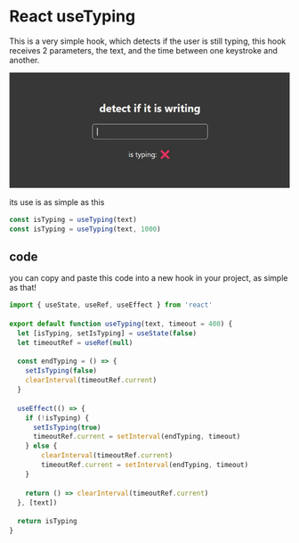 # React useTyping


This is a very simple hook, which detects if the user is still typing, this hook receives 2 parameters, the text, and the time between one keystroke and another.

![example](./resources/example.gif)

its use is as simple as this

```js
const isTyping = useTyping(text)
const isTyping = useTyping(text, 1000)
```

## code

you can copy and paste this code into a new hook in your project, as simple as that!

```js
import { useState, useRef, useEffect } from 'react'

export default function useTyping(text, timeout = 400) {
  let [isTyping, setIsTyping] = useState(false)
  let timeoutRef = useRef(null)

  const endTyping = () => {
    setIsTyping(false)
    clearInterval(timeoutRef.current)
  }

  useEffect(() => {
    if (!isTyping) {
      setIsTyping(true)
      timeoutRef.current = setInterval(endTyping, timeout)
    } else {
        clearInterval(timeoutRef.current)
        timeoutRef.current = setInterval(endTyping, timeout)
    }

    return () => clearInterval(timeoutRef.current)
  }, [text])

  return isTyping
}
```
